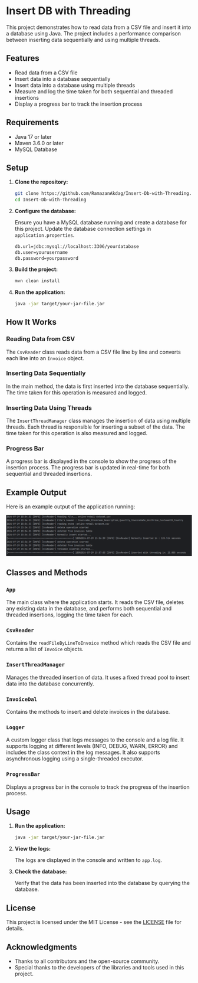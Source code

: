 # Insert DB with Threading

This project demonstrates how to read data from a CSV file and insert it into a database using Java. The project includes a performance comparison between inserting data sequentially and using multiple threads. 

## Features

- Read data from a CSV file
- Insert data into a database sequentially
- Insert data into a database using multiple threads
- Measure and log the time taken for both sequential and threaded insertions
- Display a progress bar to track the insertion process

## Requirements

- Java 17 or later
- Maven 3.6.0 or later
- MySQL Database

## Setup

1. **Clone the repository:**

    ```sh
    git clone https://github.com/RamazanAkdag/Insert-Db-with-Threading.git
    cd Insert-Db-with-Threading
    ```

2. **Configure the database:**

    Ensure you have a MySQL database running and create a database for this project. Update the database connection settings in `application.properties`.

    ```properties
    db.url=jdbc:mysql://localhost:3306/yourdatabase
    db.user=yourusername
    db.password=yourpassword
    ```

3. **Build the project:**

    ```sh
    mvn clean install
    ```

4. **Run the application:**

    ```sh
    java -jar target/your-jar-file.jar
    ```

## How It Works

### Reading Data from CSV

The `CsvReader` class reads data from a CSV file line by line and converts each line into an `Invoice` object.

### Inserting Data Sequentially

In the main method, the data is first inserted into the database sequentially. The time taken for this operation is measured and logged.

### Inserting Data Using Threads

The `InsertThreadManager` class manages the insertion of data using multiple threads. Each thread is responsible for inserting a subset of the data. The time taken for this operation is also measured and logged.

### Progress Bar

A progress bar is displayed in the console to show the progress of the insertion process. The progress bar is updated in real-time for both sequential and threaded insertions.

## Example Output

Here is an example output of the application running:

![Example Output](screenshots/img.png)

## Classes and Methods

### `App`

The main class where the application starts. It reads the CSV file, deletes any existing data in the database, and performs both sequential and threaded insertions, logging the time taken for each.

### `CsvReader`

Contains the `readFileByLineToInvoice` method which reads the CSV file and returns a list of `Invoice` objects.

### `InsertThreadManager`

Manages the threaded insertion of data. It uses a fixed thread pool to insert data into the database concurrently.

### `InvoiceDal`

Contains the methods to insert and delete invoices in the database.

### `Logger`

A custom logger class that logs messages to the console and a log file. It supports logging at different levels (INFO, DEBUG, WARN, ERROR) and includes the class context in the log messages. It also supports asynchronous logging using a single-threaded executor.

### `ProgressBar`

Displays a progress bar in the console to track the progress of the insertion process.

## Usage

1. **Run the application:**

    ```sh
    java -jar target/your-jar-file.jar
    ```

2. **View the logs:**

    The logs are displayed in the console and written to `app.log`.

3. **Check the database:**

    Verify that the data has been inserted into the database by querying the database.

## License

This project is licensed under the MIT License - see the [LICENSE](LICENSE) file for details.

## Acknowledgments

- Thanks to all contributors and the open-source community.
- Special thanks to the developers of the libraries and tools used in this project.

